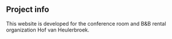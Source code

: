 ## Project info
This website is developed for the conference room and B&B rental organization Hof van Heulerbroek.
